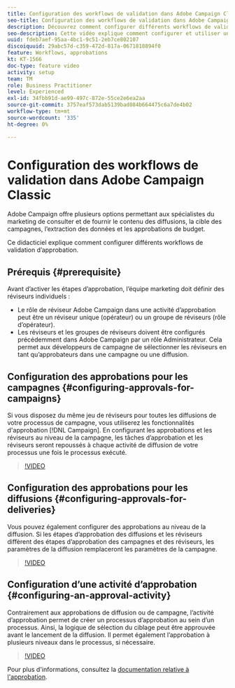 ```yaml
---
title: Configuration des workflows de validation dans Adobe Campaign Classic
seo-title: Configuration des workflows de validation dans Adobe Campaign Classic
description: Découvrez comment configurer différents workflows de validation d’approbation.
seo-description: Cette vidéo explique comment configurer et utiliser un modèle de diffusion dans ACCAdobe Campaign offre plusieurs options pour que les spécialistes du marketing puissent examiner et fournir le contenu des diffusions, la cible des campagnes, l’extraction des données et les approbations de budget. Ce didacticiel explique comment configurer différents workflows de validation d’approbation.
uuid: fdeb7aef-95aa-4bc1-9c51-2eb7ce802107
discoiquuid: 29abc57d-c359-472d-817a-0671818894f0
feature: Workflows, approbations
kt: KT-1566
doc-type: feature video
activity: setup
team: TM
role: Business Practitioner
level: Experienced
exl-id: 34fbb91d-ae99-497c-872e-55ce2e6ea2aa
source-git-commit: 3757eaf573dab5139bad084b664475c6a7de4b02
workflow-type: tm+mt
source-wordcount: '335'
ht-degree: 0%

---
```


# Configuration des workflows de validation dans Adobe Campaign Classic

Adobe Campaign offre plusieurs options permettant aux spécialistes du marketing de consulter et de fournir le contenu des diffusions, la cible des campagnes, l’extraction des données et les approbations de budget.

Ce didacticiel explique comment configurer différents workflows de validation d’approbation.

## Prérequis {#prerequisite}

Avant d’activer les étapes d’approbation, l’équipe marketing doit définir des réviseurs individuels :

* Le rôle de réviseur Adobe Campaign dans une activité d’approbation peut être un réviseur unique (opérateur) ou un groupe de réviseurs (rôle d’opérateur).
* Les réviseurs et les groupes de réviseurs doivent être configurés précédemment dans Adobe Campaign par un rôle Administrateur. Cela permet aux développeurs de campagne de sélectionner les réviseurs en tant qu’approbateurs dans une campagne ou une diffusion.

## Configuration des approbations pour les campagnes {#configuring-approvals-for-campaigns}

Si vous disposez du même jeu de réviseurs pour toutes les diffusions de votre processus de campagne, vous utiliserez les fonctionnalités d&#39;approbation [!DNL Campaign]. En configurant les approbations et les réviseurs au niveau de la campagne, les tâches d’approbation et les réviseurs seront repoussés à chaque activité de diffusion de votre processus une fois le processus exécuté.

>[!VIDEO](https://video.tv.adobe.com/v/25175?quality=12)

## Configuration des approbations pour les diffusions {#configuring-approvals-for-deliveries}

Vous pouvez également configurer des approbations au niveau de la diffusion. Si les étapes d’approbation des diffusions et les réviseurs diffèrent des étapes d’approbation des campagnes et des réviseurs, les paramètres de la diffusion remplaceront les paramètres de la campagne.

>[!VIDEO](https://video.tv.adobe.com/v/25176?quality=12)

## Configuration d’une activité d’approbation {#configuring-an-approval-activity}

Contrairement aux approbations de diffusion ou de campagne, l’activité d’approbation permet de créer un processus d’approbation au sein d’un processus. Ainsi, la logique de sélection du ciblage peut être approuvée avant le lancement de la diffusion. Il permet également l’approbation à plusieurs niveaux dans le processus, si nécessaire.

>[!VIDEO](https://video.tv.adobe.com/v/25174?quality=12)

Pour plus d&#39;informations, consultez la [documentation relative à l&#39;approbation](https://experienceleague.adobe.com/docs/campaign-classic/using/automating-with-workflows/flow-control-activities/approval.html).
